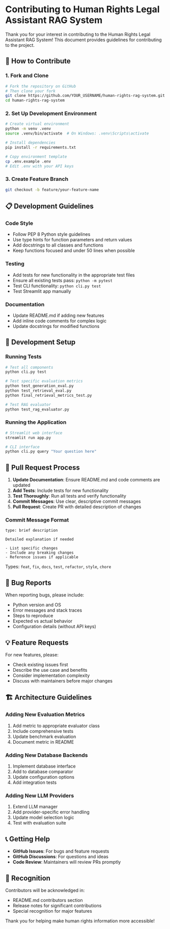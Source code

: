 # Contributing to Human Rights Legal Assistant RAG System

Thank you for your interest in contributing to the Human Rights Legal Assistant RAG System! This document provides guidelines for contributing to the project.

## 🤝 How to Contribute

### 1. Fork and Clone
```bash
# Fork the repository on GitHub
# Then clone your fork
git clone https://github.com/YOUR_USERNAME/human-rights-rag-system.git
cd human-rights-rag-system
```

### 2. Set Up Development Environment
```bash
# Create virtual environment
python -m venv .venv
source .venv/bin/activate  # On Windows: .venv\Scripts\activate

# Install dependencies
pip install -r requirements.txt

# Copy environment template
cp .env.example .env
# Edit .env with your API keys
```

### 3. Create Feature Branch
```bash
git checkout -b feature/your-feature-name
```

## 📋 Development Guidelines

### Code Style
- Follow PEP 8 Python style guidelines
- Use type hints for function parameters and return values
- Add docstrings to all classes and functions
- Keep functions focused and under 50 lines when possible

### Testing
- Add tests for new functionality in the appropriate test files
- Ensure all existing tests pass: `python -m pytest`
- Test CLI functionality: `python cli.py test`
- Test Streamlit app manually

### Documentation
- Update README.md if adding new features
- Add inline code comments for complex logic
- Update docstrings for modified functions

## 🔧 Development Setup

### Running Tests
```bash
# Test all components
python cli.py test

# Test specific evaluation metrics
python test_generation_eval.py
python test_retrieval_eval.py
python final_retrieval_metrics_test.py

# Test RAG evaluator
python test_rag_evaluator.py
```

### Running the Application
```bash
# Streamlit web interface
streamlit run app.py

# CLI interface
python cli.py query "Your question here"
```

## 📝 Pull Request Process

1. **Update Documentation**: Ensure README.md and code comments are updated
2. **Add Tests**: Include tests for new functionality
3. **Test Thoroughly**: Run all tests and verify functionality
4. **Commit Messages**: Use clear, descriptive commit messages
5. **Pull Request**: Create PR with detailed description of changes

### Commit Message Format
```
type: brief description

Detailed explanation if needed

- List specific changes
- Include any breaking changes
- Reference issues if applicable
```

Types: `feat`, `fix`, `docs`, `test`, `refactor`, `style`, `chore`

## 🐛 Bug Reports

When reporting bugs, please include:
- Python version and OS
- Error messages and stack traces
- Steps to reproduce
- Expected vs actual behavior
- Configuration details (without API keys)

## 💡 Feature Requests

For new features, please:
- Check existing issues first
- Describe the use case and benefits
- Consider implementation complexity
- Discuss with maintainers before major changes

## 🏗️ Architecture Guidelines

### Adding New Evaluation Metrics
1. Add metric to appropriate evaluator class
2. Include comprehensive tests
3. Update benchmark evaluation
4. Document metric in README

### Adding New Database Backends
1. Implement database interface
2. Add to database comparator
3. Update configuration options
4. Add integration tests

### Adding New LLM Providers
1. Extend LLM manager
2. Add provider-specific error handling
3. Update model selection logic
4. Test with evaluation suite

## 📞 Getting Help

- **GitHub Issues**: For bugs and feature requests
- **GitHub Discussions**: For questions and ideas
- **Code Review**: Maintainers will review PRs promptly

## 🙏 Recognition

Contributors will be acknowledged in:
- README.md contributors section
- Release notes for significant contributions
- Special recognition for major features

Thank you for helping make human rights information more accessible!
